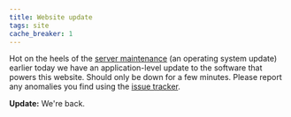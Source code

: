 ```yaml
---
title: Website update
tags: site
cache_breaker: 1
---
```


Hot on the heels of the [server maintenance](/blog/november-server-maintenance) (an operating system update) earlier today we have an application-level update to the software that powers this website. Should only be down for a few minutes. Please report any anomalies you find using the [issue tracker](/issues/).

**Update:** We're back.
